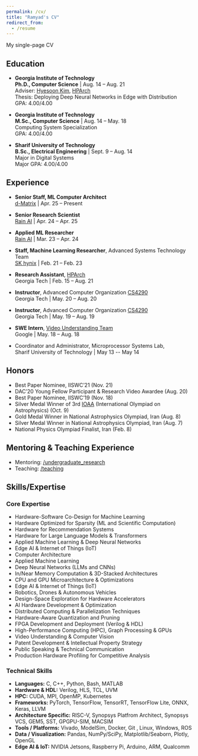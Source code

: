 ```yaml
---
permalink: /cv/
title: "Ramyad's CV"
redirect_from:
  - /resume
---
```

My single-page CV

## Education
* __Georgia Institute of Technology__  
  __Ph.D., Computer Science__ | Aug. 14 – Aug. 21  
  Adviser: [Hyesoon Kim](https://www.cc.gatech.edu/~hyesoon/), [HPArch](http://hparch.gatech.edu/)  
  Thesis: Deploying Deep Neural Networks in Edge with Distribution  
  GPA: 4.00/4.00  

* __Georgia Institute of Technology__  
  __M.Sc., Computer Science__ | Aug. 14 – May. 18  
  Computing System Specialization  
  GPA: 4.00/4.00  

* __Sharif University of Technology__  
  __B.Sc., Electrical Engineering__ | Sept. 9 – Aug. 14  
  Major in Digital Systems  
  Major GPA: 4.00/4.00  


## Experience
  * __Senior Staff, ML Computer Architect__  
    [d-Matrix](https://www.d-matrix.ai/) |  Apr. 25 – Present

  * __Senior Research Scientist__  
    [Rain AI](https://rain.ai/) |  Apr. 24 – Apr. 25

  * __Applied ML Researcher__  
    [Rain AI](https://rain.ai/) |  Mar. 23 – Apr. 24

  * __Staff, Machine Learning Researcher__, Advanced Systems Technology Team  
    [SK hynix](https://www.skhynix.com/) |  Feb. 21 – Feb. 23

  * __Research Assistant__, [HPArch](http://hparch.gatech.edu/)  
    Georgia Tech |  Feb. 15 – Aug. 21

  * __Instructor__, Advanced Computer Organization [CS4290](http://hparch.gatech.edu/courses/summer20/cs4290/)  
    Georgia Tech | May. 20 – Aug. 20

  * __Instructor__, Advanced Computer Organization [CS4290](http://hparch.gatech.edu/courses/summer19/cs4290/)  
    Georgia Tech | May. 19 – Aug. 19

  * __SWE Intern__, [Video Understanding Team](https://research.google.com/youtube8m/people.html)  
    Google | May. 18 – Aug. 18

  * Coordinator and Administrator, Microprocessor Systems Lab,  
    Sharif University of Technology | May 13 -- May 14


## Honors
  * Best Paper Nominee, IISWC’21 (Nov. 21)
  * DAC’20 Young Fellow Participant & Research Video Awardee (Aug. 20)
  * Best Paper Nominee, IISWC’19 (Nov. 18)
  * Silver Medal Winner of 3rd [IOAA](https://en.wikipedia.org/wiki/International_Olympiad_on_Astronomy_and_Astrophysics) (International Olympiad on Astrophysics) (Oct. 9)
  * Gold Medal Winner in National Astrophysics Olympiad, Iran (Aug. 8)
  * Silver Medal Winner in National Astrophysics Olympiad, Iran (Aug. 7)
  * National Physics Olympiad Finalist, Iran (Feb. 8)

## Mentoring & Teaching Experience
  * Mentoring: [/undergraduate_research](https://ramyadhadidi.github.io/portfolio/)
  * Teaching: [/teaching](https://ramyadhadidi.github.io/portfolio/)

## Skills/Expertise

### Core Expertise
- Hardware-Software Co-Design for Machine Learning
- Hardware Optimized for Sparsity (ML and Scientific Computation)
- Hardware for Recommendation Systems
- Hardware for Large Language Models & Transformers
- Applied Machine Learning & Deep Neural Networks
- Edge AI & Internet of Things (IoT)
- Computer Architecture
- Applied Machine Learning
- Deep Neural Networks (LLMs and CNNs)
- In/Near Memory Computation & 3D-Stacked Architectures
- CPU and GPU Microarchitecture & Optimizations
- Edge AI & Internet of Things (IoT)
- Robotics, Drones & Autonomous Vehicles
- Design-Space Exploration for Hardware Accelerators
- AI Hardware Development & Optimization
- Distributed Computing & Parallelization Techniques
- Hardware-Aware Quantization and Pruning
- FPGA Development and Deployment (Verilog & HDL)
- High-Performance Computing (HPC), Graph Processing & GPUs
- Video Understanding & Computer Vision
- Patent Development & Intellectual Property Strategy
- Public Speaking & Technical Communication
- Production Hardware Profiling for Competitive Analysis

### Technical Skills
- **Languages:** C, C++, Python, Bash, MATLAB
- **Hardware & HDL:** Verilog, HLS, TCL, UVM
- **HPC:** CUDA, MPI, OpenMP, Kubernetes
- **Frameworks:** PyTorch, TensorFlow, TensorRT, TensorFlow Lite, ONNX, Keras, LLVM
- **Architecture Specific:** RISC-V, Synopsys Platfrom Architect, Synopsys VCS, GEM5, SST, GPGPU-SIM, MACSIM
- **Tools / Platforms:** Vivado, ModelSim, Docker, Git , Linux, Windows, ROS
- **Data / Visualization:** Pandas, NumPy/SciPy, Matplotlib/Seaborn, Plotly, OpenGL
- **Edge AI & IoT:** NVIDIA Jetsons, Raspberry Pi, Arduino, ARM, Qualcomm

